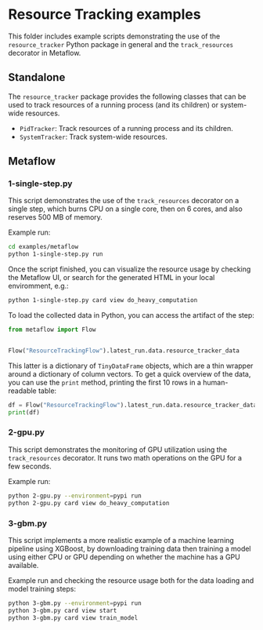 # Resource Tracking examples

This folder includes example scripts demonstrating the use of the
`resource_tracker` Python package in general and the `track_resources` decorator
in Metaflow.

## Standalone 

The `resource_tracker` package provides the following classes that can be used to track
resources of a running process (and its children) or system-wide resources.

* `PidTracker`: Track resources of a running process and its children.
* `SystemTracker`: Track system-wide resources.

## Metaflow

### 1-single-step.py

This script demonstrates the use of the `track_resources` decorator on a single
step, which burns CPU on a single core, then on 6 cores, and also reserves 500
MB of memory.

Example run:

```sh
cd examples/metaflow
python 1-single-step.py run
```

Once the script finished, you can visualize the resource usage by checking the
Metaflow UI, or search for the generated HTML in your local enviromment, e.g.:

```sh
python 1-single-step.py card view do_heavy_computation
```

To load the collected data in Python, you can access the artifact of the step:

```python
from metaflow import Flow


Flow("ResourceTrackingFlow").latest_run.data.resource_tracker_data
```

This latter is a dictionary of `TinyDataFrame` objects, which are a thin wrapper
around a dictionary of column vectors. To get a quick overview of the data, you
can use the `print` method, printing the first 10 rows in a human-readable table:

```python
df = Flow("ResourceTrackingFlow").latest_run.data.resource_tracker_data
print(df)
```

### 2-gpu.py

This script demonstrates the monitoring of GPU utilization using the
`track_resources` decorator. It runs two math operations on the GPU for a
few seconds.

Example run:

```sh
python 2-gpu.py --environment=pypi run
python 2-gpu.py card view do_heavy_computation
```

### 3-gbm.py

This script implements a more realistic example of a machine learning pipeline
using XGBoost, by downloading training data then training a model using either
CPU or GPU depending on whether the machine has a GPU available.

Example run and checking the resource usage both for the data loading and model
training steps:

```sh
python 3-gbm.py --environment=pypi run
python 3-gbm.py card view start
python 3-gbm.py card view train_model
```
